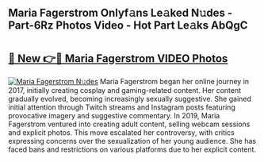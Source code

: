 ## Maria Fagerstrom Onlyf𝚊ns Le𝚊ked N𝚞des - Part-6Rz Photos Video - Hot Part Le𝚊ks AbQgC

# <h2><a href="http://ab93518.deff.icu/?id=Maria+Fagerstrom">🔗 New 👉🔴 Maria Fagerstrom VIDEO Photos</a></h2>

[![Maria Fagerstrom N𝚞des](https://i.imgur.com/rIISA9y.gif)](http://ab93518.deff.icu/?id=Maria+Fagerstrom)
Maria Fagerstrom began her online journey in 2017, initially creating cosplay and gaming-related content. Her content gradually evolved, becoming increasingly sexually suggestive. She gained initial attention through Twitch streams and Instagram posts featuring provocative imagery and suggestive commentary. In 2019, Maria Fagerstrom ventured into creating adult content, selling webcam sessions and explicit photos. This move escalated her controversy, with critics expressing concerns over the sexualization of her young audience. She has faced bans and restrictions on various platforms due to her explicit content.
